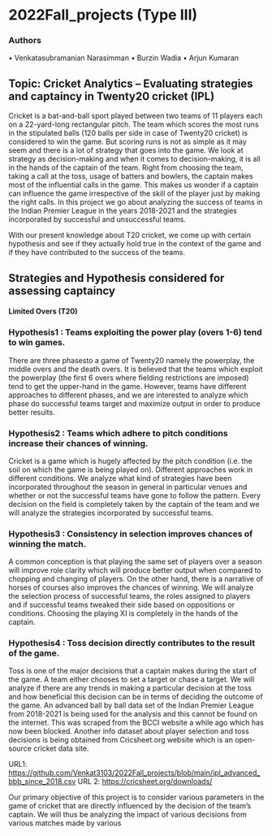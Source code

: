 # 2022Fall_projects (Type III)

### Authors

• Venkatasubramanian Narasimman
• Burzin Wadia
• Arjun Kumaran

## Topic: Cricket Analytics – Evaluating strategies and captaincy in Twenty20 cricket (IPL)

Cricket is a bat-and-ball sport played between two teams of 11 players each on a 22-yard-long 
rectangular pitch. The team which scores the most runs in the stipulated balls (120 balls per 
side in case of Twenty20 cricket) is considered to win the game. But scoring runs is not as 
simple as it may seem and there is a lot of strategy that goes into the game. We look at 
strategy as decision-making and when it comes to decision-making, it is all in the hands of the 
captain of the team. Right from choosing the team, taking a call at the toss, usage of batters 
and bowlers, the captain makes most of the influential calls in the game. This makes us 
wonder if a captain can influence the game irrespective of the skill of the player just by making
the right calls. In this project we go about analyzing the success of teams in the Indian Premier 
League in the years 2018-2021 and the strategies incorporated by successful and unsuccessful 
teams.

With our present knowledge about T20 cricket, we come up with certain hypothesis and see 
if they actually hold true in the context of the game and if they have contributed to the success 
of the teams.

## Strategies and Hypothesis considered for assessing captaincy 

#### Limited Overs (T20)

### Hypothesis1 : Teams exploiting the power play (overs 1-6) tend to win games.
There are three phasesto a game of Twenty20 namely the powerplay, the middle 
overs and the death overs. It is believed that the teams which exploit the 
powerplay (the first 6 overs where fielding restrictions are imposed) tend to get 
the upper-hand in the game. However, teams have different approaches to 
different phases, and we are interested to analyze which phase do successful
teams target and maximize output in order to produce better results.

### Hypothesis2 : Teams which adhere to pitch conditions increase their chances of winning.
Cricket is a game which is hugely affected by the pitch condition (i.e. the soil on 
which the game is being played on). Different approaches work in different 
conditions. We analyze what kind of strategies have been incorporated 
throughout the season in general in particular venues and whether or not the 
successful teams have gone to follow the pattern. Every decision on the field is 
completely taken by the captain of the team and we will analyze the strategies 
incorporated by successful teams.

### Hypothesis3 : Consistency in selection improves chances of winning the match.
A common conception is that playing the same set of players over a season will 
improve role clarity which will produce better output when compared to 
chopping and changing of players. On the other hand, there is a narrative of 
horses of courses also improves the chances of winning. We will analyze the 
selection process of successful teams, the roles assigned to players and if 
successful teams tweaked their side based on oppositions or conditions. Choosing 
the playing XI is completely in the hands of the captain.

### Hypothesis4 : Toss decision directly contributes to the result of the game.
Toss is one of the major decisions that a captain makes during the start of the 
game. A team either chooses to set a target or chase a target. We will analyze if 
there are any trends in making a particular decision at the toss and how beneficial
this decision can be in terms of deciding the outcome of the game.
An advanced ball by ball data set of the Indian Premier League from 2018-2021 is being used for 
the analysis and this cannot be found on the internet. This was scraped from the BCCI website a 
while ago which has now been blocked. Another info dataset about player selection and toss 
decisions is being obtained from Cricsheet.org website which is an open-source cricket data site.

URL1: https://github.com/Venkat3103/2022Fall_projects/blob/main/ipl_advanced_bbb_since_2018.csv
URL 2: https://cricsheet.org/downloads/


Our primary objective of this project is to consider various parameters in the game of cricket that 
are directly influenced by the decision of the team’s captain. We will thus be analyzing the impact 
of various decisions from various matches made by various


